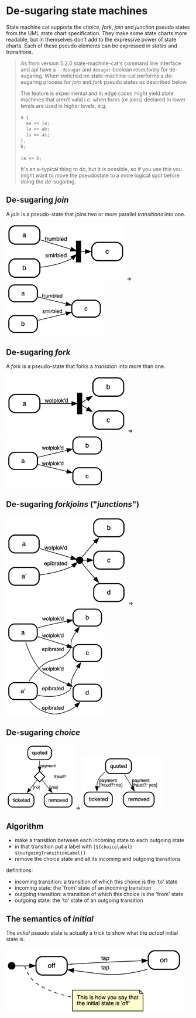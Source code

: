 # De-sugaring state machines

State machine cat supports the _choice_, _fork_, _join_ and _junction_
pseudo states from the UML state chart specification. They
make some state charts more readable, but in themselves
don't add to the expressive power of state charts. Each
of these pseudo elements can be expressed in _states_
and _transitions_.

> As from version 5.2.0 state-machine-cat's command line interface
> and api have a `--desugar` and `desugar` boolean resectively for
> de-sugaring.
> When switched on state-machine-cat performs a de-sugaring process
> for _join_ and _fork_ pseudo states as described below.
>
> The feature is experimental and in edge cases might yield state
> machines that aren't valid i.e. when forks (or joins) declared in
> lower levels are used in higher levels, e.g.
>
> ```smcat
> a {
>   aa => ]a;
>   ]a => ab;
>   ]a => ac;
> },
> b;
>
> ]a => b;
> ```
>
> It's an a-typical thing to do, but it _is_ possible, so if you use this
> you might want to move the pseudostate to a more logical spot before
> doing the de-sugaring.

## De-sugaring _join_

A _join_ is a pseudo-state that joins two or more parallel
_transitions_ into one.

<img width="326" alt="pics/desugar-01-join.png" src="pics/desugar-01-join.png"> => <img width="265" alt="pics/desugar-01-join-desugared.png" src="pics/desugar-01-join-desugared.png">

## De-sugaring _fork_

A _fork_ is a pseudo-state that forks a _transition_ into
more than one.

<img width="329" alt="pics/desugar-02-fork.png" src="pics/desugar-02-fork.png"> => <img width="268" alt="pics/desugar-02-fork-desugared.png" src="pics/desugar-02-fork-desugared.png">

## De-sugaring _forkjoins_ ("_junctions_")

<img width="330" alt="pics/desugar-03-junction.png" src="pics/desugar-03-junction.png"> => <img width="268" alt="pics/desugar-03-junction-desugared.png" src="pics/desugar-03-junction-desugared.png">

## De-sugaring _choice_

<img width="186" alt="pics/desugar-04-choice.png" src="pics/desugar-04-choice.png"> => <img width="222" alt="pics/desugar-04-choice-desugared.png" src="pics/desugar-04-choice-desugared.png">

## Algorithm

- make a transition between each incoming state to each outgoing state
- in that transition put a label with `[${choicelabel} ${outgoingTransitionLabel}]`
- remove the choice state and all its incoming and outgoing transitions

definitions:

- incoming transition: a transition of which this choice is the 'to' state
- incoming state: the 'from' state of an incoming transition
- outgoing transition: a transition of which this choice is the 'from' state
- outgoing state: the 'to' state of an outgoing transition

## The semantics of _initial_

The _initial_ pseudo state is actually a trick to show what
the _actual_ initial state is.

<img width="482" alt="pics/desugar-05-initial.png" src="pics/desugar-05-initial.png">
